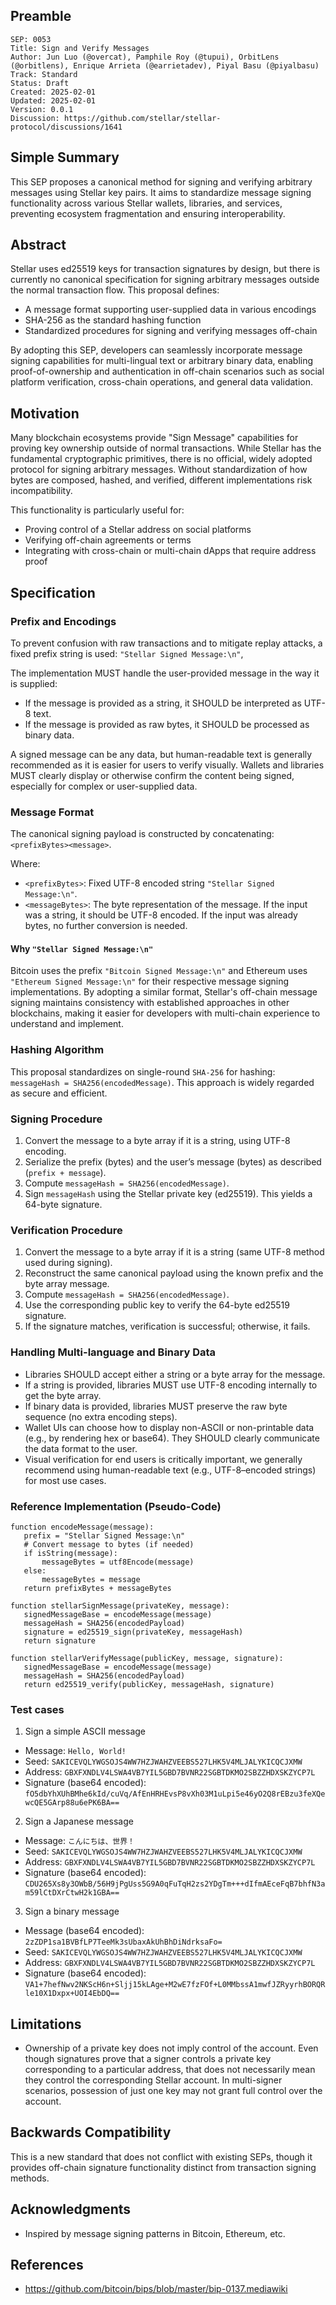 ## Preamble

```
SEP: 0053
Title: Sign and Verify Messages
Author: Jun Luo (@overcat), Pamphile Roy (@tupui), OrbitLens (@orbitlens), Enrique Arrieta (@earrietadev), Piyal Basu (@piyalbasu)
Track: Standard
Status: Draft
Created: 2025-02-01
Updated: 2025-02-01
Version: 0.0.1
Discussion: https://github.com/stellar/stellar-protocol/discussions/1641
```

## Simple Summary

This SEP proposes a canonical method for signing and verifying arbitrary
messages using Stellar key pairs. It aims to standardize message signing
functionality across various Stellar wallets, libraries, and services,
preventing ecosystem fragmentation and ensuring interoperability.

## Abstract

Stellar uses ed25519 keys for transaction signatures by design, but there is
currently no canonical specification for signing arbitrary messages outside the
normal transaction flow. This proposal defines:

- A message format supporting user-supplied data in various encodings
- SHA-256 as the standard hashing function
- Standardized procedures for signing and verifying messages off-chain

By adopting this SEP, developers can seamlessly incorporate message signing
capabilities for multi-lingual text or arbitrary binary data, enabling
proof-of-ownership and authentication in off-chain scenarios such as social
platform verification, cross-chain operations, and general data validation.

## Motivation

Many blockchain ecosystems provide "Sign Message" capabilities for proving key
ownership outside of normal transactions. While Stellar has the fundamental
cryptographic primitives, there is no official, widely adopted protocol for
signing arbitrary messages. Without standardization of how bytes are composed,
hashed, and verified, different implementations risk incompatibility.

This functionality is particularly useful for:

- Proving control of a Stellar address on social platforms
- Verifying off-chain agreements or terms
- Integrating with cross-chain or multi-chain dApps that require address proof

## Specification

### Prefix and Encodings

To prevent confusion with raw transactions and to mitigate replay attacks, a
fixed prefix string is used: `"Stellar Signed Message:\n"`,

The implementation MUST handle the user-provided message in the way it is
supplied:

- If the message is provided as a string, it SHOULD be interpreted as UTF-8
  text.
- If the message is provided as raw bytes, it SHOULD be processed as binary
  data.

A signed message can be any data, but human-readable text is generally
recommended as it is easier for users to verify visually. Wallets and libraries
MUST clearly display or otherwise confirm the content being signed, especially
for complex or user-supplied data.

### Message Format

The canonical signing payload is constructed by concatenating:
`<prefixBytes><message>`.

Where:

- `<prefixBytes>`: Fixed UTF-8 encoded string `"Stellar Signed Message:\n"`.
- `<messageBytes>`: The byte representation of the message. If the input was a
  string, it should be UTF-8 encoded. If the input was already bytes, no
  further conversion is needed.

#### Why `"Stellar Signed Message:\n"`

Bitcoin uses the prefix `"Bitcoin Signed Message:\n"` and Ethereum uses
`"Ethereum Signed Message:\n"` for their respective message signing
implementations. By adopting a similar format, Stellar's off-chain message
signing maintains consistency with established approaches in other blockchains,
making it easier for developers with multi-chain experience to understand and
implement.

### Hashing Algorithm

This proposal standardizes on single-round `SHA-256` for hashing:
`messageHash = SHA256(encodedMessage)`. This approach is widely regarded as
secure and efficient.

### Signing Procedure

1. Convert the message to a byte array if it is a string, using UTF-8 encoding.
2. Serialize the prefix (bytes) and the user’s message (bytes) as described
   (`prefix + message`).
3. Compute `messageHash = SHA256(encodedMessage)`.
4. Sign `messageHash` using the Stellar private key (ed25519). This yields a
   64-byte signature.

### Verification Procedure

1. Convert the message to a byte array if it is a string (same UTF-8 method
   used during signing).
2. Reconstruct the same canonical payload using the known prefix and the byte
   array message.
3. Compute `messageHash = SHA256(encodedMessage)`.
4. Use the corresponding public key to verify the 64-byte ed25519 signature.
5. If the signature matches, verification is successful; otherwise, it fails.

### Handling Multi-language and Binary Data

- Libraries SHOULD accept either a string or a byte array for the message.
- If a string is provided, libraries MUST use UTF-8 encoding internally to get
  the byte array.
- If binary data is provided, libraries MUST preserve the raw byte sequence (no
  extra encoding steps).
- Wallet UIs can choose how to display non-ASCII or non-printable data (e.g.,
  by rendering hex or base64). They SHOULD clearly communicate the data format
  to the user.
- Visual verification for end users is critically important, we generally
  recommend using human-readable text (e.g., UTF-8–encoded strings) for most
  use cases.

### Reference Implementation (Pseudo-Code)

```pseudo
function encodeMessage(message):
   prefix = "Stellar Signed Message:\n"
   # Convert message to bytes (if needed)
   if isString(message):
       messageBytes = utf8Encode(message)
   else:
       messageBytes = message
   return prefixBytes + messageBytes

function stellarSignMessage(privateKey, message):
   signedMessageBase = encodeMessage(message)
   messageHash = SHA256(encodedPayload)
   signature = ed25519_sign(privateKey, messageHash)
   return signature

function stellarVerifyMessage(publicKey, message, signature):
   signedMessageBase = encodeMessage(message)
   messageHash = SHA256(encodedPayload)
   return ed25519_verify(publicKey, messageHash, signature)
```

### Test cases

1. Sign a simple ASCII message

- Message: `Hello, World!`
- Seed: `SAKICEVQLYWGSOJS4WW7HZJWAHZVEEBS527LHK5V4MLJALYKICQCJXMW`
- Address: `GBXFXNDLV4LSWA4VB7YIL5GBD7BVNR22SGBTDKMO2SBZZHDXSKZYCP7L`
- Signature (base64 encoded):
  `fO5dbYhXUhBMhe6kId/cuVq/AfEnHRHEvsP8vXh03M1uLpi5e46yO2Q8rEBzu3feXQewcQE5GArp88u6ePK6BA==`

2. Sign a Japanese message

- Message: `こんにちは、世界！`
- Seed: `SAKICEVQLYWGSOJS4WW7HZJWAHZVEEBS527LHK5V4MLJALYKICQCJXMW`
- Address: `GBXFXNDLV4LSWA4VB7YIL5GBD7BVNR22SGBTDKMO2SBZZHDXSKZYCP7L`
- Signature (base64 encoded):
  `CDU265Xs8y3OWbB/56H9jPgUss5G9A0qFuTqH2zs2YDgTm+++dIfmAEceFqB7bhfN3am59lCtDXrCtwH2k1GBA==`

3. Sign a binary message

- Message (base64 encoded): `2zZDP1sa1BVBfLP7TeeMk3sUbaxAkUhBhDiNdrksaFo=`
- Seed: `SAKICEVQLYWGSOJS4WW7HZJWAHZVEEBS527LHK5V4MLJALYKICQCJXMW`
- Address: `GBXFXNDLV4LSWA4VB7YIL5GBD7BVNR22SGBTDKMO2SBZZHDXSKZYCP7L`
- Signature (base64 encoded):
  `VA1+7hefNwv2NKScH6n+Sljj15kLAge+M2wE7fzFOf+L0MMbssA1mwfJZRyyrhBORQRle10X1Dxpx+UOI4EbDQ==`

## Limitations

- Ownership of a private key does not imply control of the account. Even though
  signatures prove that a signer controls a private key corresponding to a
  particular address, that does not necessarily mean they control the
  corresponding Stellar account. In multi-signer scenarios, possession of just
  one key may not grant full control over the account.

## Backwards Compatibility

This is a new standard that does not conflict with existing SEPs, though it
provides off-chain signature functionality distinct from transaction signing
methods.

## Acknowledgments

- Inspired by message signing patterns in Bitcoin, Ethereum, etc.

## References

- https://github.com/bitcoin/bips/blob/master/bip-0137.mediawiki
